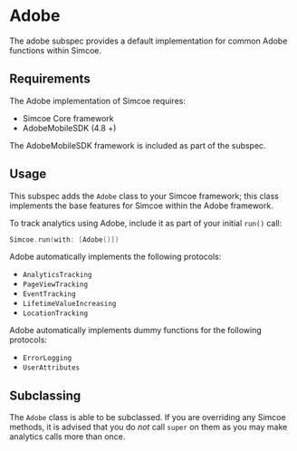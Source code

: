 # Adobe

The adobe subspec provides a default implementation for common Adobe functions within Simcoe.

## Requirements

The Adobe implementation of Simcoe requires:

- Simcoe Core framework
- AdobeMobileSDK (4.8 +)

The AdobeMobileSDK framework is included as part of the subspec.

## Usage

This subspec adds the `Adobe` class to your Simcoe framework; this class implements the base features for Simcoe within the Adobe framework.

To track analytics using Adobe, include it as part of your initial `run()` call:

```swift
Simcoe.run(with: [Adobe()])
```

Adobe automatically implements the following protocols:

- `AnalyticsTracking`
- `PageViewTracking`
- `EventTracking`
- `LifetimeValueIncreasing`
- `LocationTracking`

Adobe automatically implements dummy functions for the following protocols:

- `ErrorLogging`
- `UserAttributes`

## Subclassing

The `Adobe` class is able to be subclassed. If you are overriding any Simcoe methods, it is advised that you do _not_ call `super` on them
as you may make analytics calls more than once.

